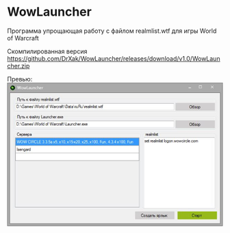 # WowLauncher
Программа упрощающая работу с файлом realmlist.wtf для игры World of Warcraft

Скомпилированная версия</br>
https://github.com/DrXak/WowLauncher/releases/download/v1.0/WowLauncher.zip

Превью:<br />
![alt Preview](https://raw.githubusercontent.com/DrXak/WowLauncher/master/Preview.JPG)
